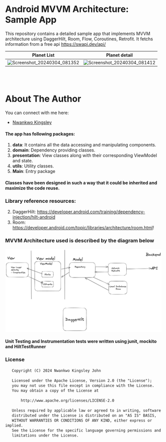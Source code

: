 # Android MVVM Architecture: Sample App

This repository contains a detailed sample app that implements MVVM architecture using DaggerHilt, Room, Flow, Coroutines, Retrofit. It fetchs information from a free api https://swapi.dev/api/

Planet List           |  Planet detail
:-------------------------:|:-------------------------:
![Screenshot_20240304_081352](https://github.com/sirKings/android-mvvm-test/assets/19403727/56215364-b657-45be-a04d-79e56b36a425)| ![Screenshot_20240304_081412](https://github.com/sirKings/android-mvvm-test/assets/19403727/bbd70631-f206-40f2-8fb3-eddad50f8a8a)

 
<br>
<br>

# About The Author
You can connect with me here:
* [Nwankwo Kingsley](https://www.linkedin.com/in/kingsley-nwankwo-111b5271)

#### The app has following packages:
1. **data**: It contains all the data accessing and manipulating components.
2. **domain**: Dependency providing classes.
3. **presentation**: View classes along with their corresponding ViewModel and state.
4. **utils**: Utility classes.
5. **Main**: Entry package

#### Classes have been designed in such a way that it could be inherited and maximize the code reuse.

### Library reference resources:
2. DaggerHilt: https://developer.android.com/training/dependency-injection/hilt-android
7. Room: https://developer.android.com/topic/libraries/architecture/room.html!
### MVVM Architecture used is described by the diagram below
<img src="https://raw.githubusercontent.com/sirKings/android-mvvm/main/mvvm.png">

#### Unit Testing and Instrumentation tests were written using junit, mockito and HiltTestRunner



### License
```
   Copyright (C) 2024 Nwankwo Kingsley John

   Licensed under the Apache License, Version 2.0 (the "License");
   you may not use this file except in compliance with the License.
   You may obtain a copy of the License at

       http://www.apache.org/licenses/LICENSE-2.0

   Unless required by applicable law or agreed to in writing, software
   distributed under the License is distributed on an "AS IS" BASIS,
   WITHOUT WARRANTIES OR CONDITIONS OF ANY KIND, either express or implied.
   See the License for the specific language governing permissions and
   limitations under the License.
```

